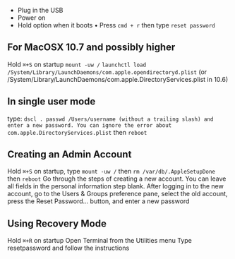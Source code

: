 * Plug in the USB
* Power on
* Hold option when it boots
• Press `cmd + r` then type `reset password`

## For MacOSX 10.7 and possibly higher
Hold `⌘+S` on startup
`mount -uw /`
`launchctl load /System/Library/LaunchDaemons/com.apple.opendirectoryd.plist` (or /System/Library/LaunchDaemons/com.apple.DirectoryServices.plist in 10.6)

## In single user mode
type: `dscl . passwd /Users/username (without a trailing slash) and enter a new password. You can ignore the error about com.apple.DirectoryServices.plist` then `reboot`

## Creating an Admin Account
Hold `⌘+S` on startup, type `mount -uw /` then `rm /var/db/.AppleSetupDone` then `reboot`
Go through the steps of creating a new account. You can leave all fields in the personal information step blank.
After logging in to the new account, go to the Users & Groups preference pane, select the old account, press the Reset Password... button, and enter a new password

## Using Recovery Mode
Hold `⌘+R` on startup
Open Terminal from the Utilities menu
Type resetpassword and follow the instructions
